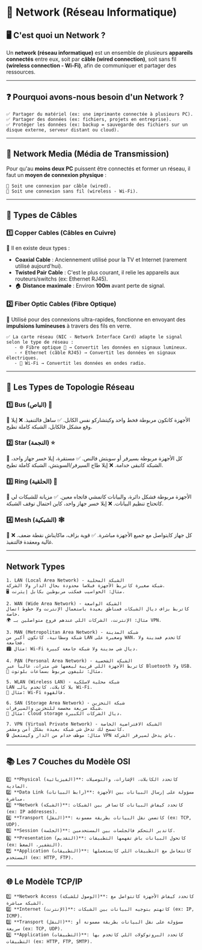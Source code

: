 # 📡 Network (Réseau Informatique)

## 🖥️ C'est quoi un Network ?
Un **network (réseau informatique)** est un ensemble de plusieurs **appareils connectés** entre eux, soit par **câble (wired connection)**, soit sans fil **(wireless connection - Wi-Fi)**, afin de communiquer et partager des ressources.

---

## ❓ Pourquoi avons-nous besoin d'un Network ?
```
✅ Partager du matériel (ex: une imprimante connectée à plusieurs PC).
✅ Partager des données (ex: fichiers, projets en entreprise).
✅ Protéger les données (ex: backup = sauvegarde des fichiers sur un disque externe, serveur distant ou cloud).
```

---

## 🔌 Network Media (Média de Transmission)
Pour qu'au **moins deux PC** puissent être connectés et former un réseau, il faut un **moyen de connexion physique** :
```
📡 Soit une connexion par câble (wired).
📶 Soit une connexion sans fil (wireless - Wi-Fi).
```

---

## 🔗 Types de Câbles

### 1️⃣ **Copper Cables (Câbles en Cuivre)**
📌 Il en existe deux types :
- **Coaxial Cable** : Anciennement utilisé pour la TV et Internet (rarement utilisé aujourd'hui).
- **Twisted Pair Cable** : C'est le plus courant, il relie les appareils aux routeurs/switchs (ex: Ethernet RJ45).
- 🏠 **Distance maximale** : Environ **100m** avant perte de signal.

### 2️⃣ **Fiber Optic Cables (Fibre Optique)**
📌 Utilisé pour des connexions ultra-rapides, fonctionne en envoyant des **impulsions lumineuses** à travers des fils en verre.

```
✅ La carte réseau (NIC - Network Interface Card) adapte le signal selon le type de réseau :
   - 🌐 Fibre optique 🔦 → Convertit les données en signaux lumineux.
   - ⚡ Ethernet (câble RJ45) → Convertit les données en signaux électriques.
   - 📡 Wi-Fi → Convertit les données en ondes radio.
```

---

## 🔄 **Les Types de Topologie Réseau**

### 1️⃣ **Bus (الباص) 🚌**
📌 الأجهزة كاتكون مربوطة فخط واحد وكيتشاركو نفس الكابل.
✅ ساهل فالتنفيذ.
❌ إيلا وقع مشكل فالكابل، الشبكة كاملة تطيح.

### 2️⃣ **Star (النجمة) ⭐**
📌 كل الأجهزة مربوطة بسيرفر أو سويتش فالنص.
✅ مستقرة، إيلا خسر جهاز واحد، الشبكة كاتبقى خدامة.
❌ إيلا طاح السيرفر/السويتش، الشبكة كاملة تطيح.

### 3️⃣ **Ring (الحلقية) 🔄**
📌 الأجهزة مربوطة فشكل دائرة، والبيانات كاتمشي فاتجاه معين.
✅ مزيانة للشبكات لي كاتحتاج تنظيم البيانات.
❌ إيلا خسر جهاز واحد، كاين احتمال توقف الشبكة.

### 4️⃣ **Mesh (الشبكية) 🕸️**
📌 كل جهاز كايتواصل مع جميع الأجهزة مباشرة.
✅ قوية بزاف، ماكايناش نقطة ضعف.
❌ غالية ومعقدة فالتنفيذ.

---

## Network Types
```
1. LAN (Local Area Network) - الشبكة المحلية
شبكة صغيرة كاتربط الأجهزة فبلاصا محدودة بحال الدار ولا الشركة.
🖥 مثال: الحواسيب فمكتب مربوطين بكابل إيثرنت.

2. WAN (Wide Area Network) - الشبكة الواسعة
كاتربط بزاف ديال الشبكات فمناطق بعيدة باستعمال الإنترنت ولا خطوط اتصال خاصة.
🌍 مثال: الإنترنت، الشركات اللي عندهم فروع متواصلين بـ VPN.

3. MAN (Metropolitan Area Network) - شبكة المدينة
شبكة وسطانية، كاتكون أكبر من LAN وصغيرة على WAN، كاتخدم فمدينة ولا فجامعة.
🏙 مثال: Wi-Fi ديال شي مدينة ولا شبكة جامعة كبيرة.

4. PAN (Personal Area Network) - الشبكة الشخصية
كاتربط الأجهزة اللي قريبة لبعضها شي مترات، غالباً عبر Bluetooth ولا USB.
📱 مثال: تليفون مربوط بسماعات بلوتوث.

5. WLAN (Wireless LAN) - شبكة محلية لاسلكية
LAN بلا كابلات، كاتخدم بالـ Wi-Fi.
📡 مثال: Wi-Fi فالقهوة.

6. SAN (Storage Area Network) - شبكة التخزين
شبكة سريعة مخصصة للتخزين والسيرفرات.
💾 مثال: Cloud storage ديال الشركات الكبيرة.

7. VPN (Virtual Private Network) - الشبكة الافتراضية الخاصة
كاتسمح لك تدخل شي شبكة بعيدة بشكل آمن ومشفر.
🔒 مثال: موظف خدام من الدار وكيستعمل VPN باش يدخل لسيرفر الشركة.
```

---

## 📚 **Les 7 Couches du Modèle OSI**
```
1️⃣ **Physical (الفيزيائية)**: كاتحدد الكابلات، الإشارات، والتوصيلات المادية.
2️⃣ **Data Link (رابط البيانات)**: مسؤولة على إرسال البيانات بين الأجهزة مباشرة.
3️⃣ **Network (الشبكة)**: كاتحدد كيفاش البيانات كاتسافر بين الشبكات (ex: IP addresses).
4️⃣ **Transport (النقل)**: كاتضمن نقل البيانات بطريقة مضمونة (ex: TCP, UDP).
5️⃣ **Session (الجلسة)**: كاتدير التحكم فالجلسات بين المستخدمين.
6️⃣ **Presentation (التقديم)**: كاتحول البيانات باش تفهمها التطبيقات (ex: التشفير، الضغط).
7️⃣ **Application (التطبيقات)**: كاتتعامل مع التطبيقات اللي كايستعملها المستخدم (ex: HTTP, FTP).
```

---

## 🌐 **Le Modèle TCP/IP**
```
1️⃣ **Network Access (الوصول للشبكة)**: كاتحدد كيفاش الأجهزة كاتتواصل مع الشبكة مباشرة.
2️⃣ **Internet (الإنترنت)**: كاتهتم بتوجيه البيانات بين الشبكات (ex: IP, ICMP).
3️⃣ **Transport (النقل)**: مسؤولة على نقل البيانات بطريقة مضمونة أو سريعة (ex: TCP, UDP).
4️⃣ **Application (التطبيقات)**: كاتحدد البروتوكولات اللي كاتخدم بها التطبيقات (ex: HTTP, FTP, SMTP).
```

